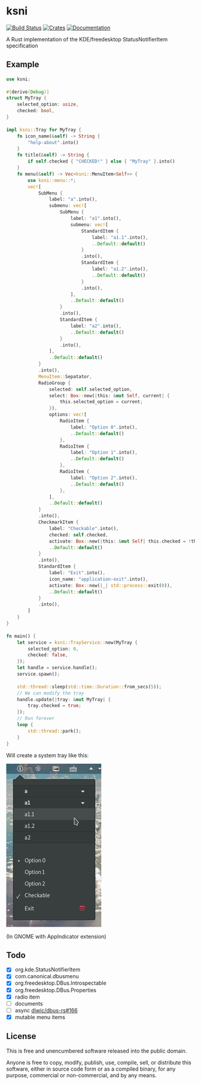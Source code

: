 # ksni 

[![Build Status](https://github.com/iovxw/ksni/workflows/Rust/badge.svg)](https://github.com/iovxw/ksni/actions?query=workflow%3ARust)
[![Crates](https://img.shields.io/crates/v/ksni.svg)](https://crates.io/crates/ksni)
[![Documentation](https://docs.rs/ksni/badge.svg)](https://docs.rs/ksni)

A Rust implementation of the KDE/freedesktop StatusNotifierItem specification

## Example

```rust
use ksni;

#[derive(Debug)]
struct MyTray {
    selected_option: usize,
    checked: bool,
}

impl ksni::Tray for MyTray {
    fn icon_name(&self) -> String {
        "help-about".into()
    }
    fn title(&self) -> String {
        if self.checked { "CHECKED!" } else { "MyTray" }.into()
    }
    fn menu(&self) -> Vec<ksni::MenuItem<Self>> {
        use ksni::menu::*;
        vec![
            SubMenu {
                label: "a".into(),
                submenu: vec![
                    SubMenu {
                        label: "a1".into(),
                        submenu: vec![
                            StandardItem {
                                label: "a1.1".into(),
                                ..Default::default()
                            }
                            .into(),
                            StandardItem {
                                label: "a1.2".into(),
                                ..Default::default()
                            }
                            .into(),
                        ],
                        ..Default::default()
                    }
                    .into(),
                    StandardItem {
                        label: "a2".into(),
                        ..Default::default()
                    }
                    .into(),
                ],
                ..Default::default()
            }
            .into(),
            MenuItem::Sepatator,
            RadioGroup {
                selected: self.selected_option,
                select: Box::new(|this: &mut Self, current| {
                    this.selected_option = current;
                }),
                options: vec![
                    RadioItem {
                        label: "Option 0".into(),
                        ..Default::default()
                    },
                    RadioItem {
                        label: "Option 1".into(),
                        ..Default::default()
                    },
                    RadioItem {
                        label: "Option 2".into(),
                        ..Default::default()
                    },
                ],
                ..Default::default()
            }
            .into(),
            CheckmarkItem {
                label: "Checkable".into(),
                checked: self.checked,
                activate: Box::new(|this: &mut Self| this.checked = !this.checked),
                ..Default::default()
            }
            .into(),
            StandardItem {
                label: "Exit".into(),
                icon_name: "application-exit".into(),
                activate: Box::new(|_| std::process::exit(0)),
                ..Default::default()
            }
            .into(),
        ]
    }
}

fn main() {
    let service = ksni::TrayService::new(MyTray {
        selected_option: 0,
        checked: false,
    });
    let handle = service.handle();
    service.spawn();

    std::thread::sleep(std::time::Duration::from_secs(5));
    // We can modify the tray
    handle.update(|tray: &mut MyTray| {
        tray.checked = true;
    });
    // Run forever
    loop {
        std::thread::park();
    }
}
```

Will create a system tray like this:

![screenshot_of_example_in_gnome.png](examples/screenshot_of_example_in_gnome.png)

(In GNOME with AppIndicator extension)

## Todo
 - [X] org.kde.StatusNotifierItem
 - [X] com.canonical.dbusmenu
 - [X] org.freedesktop.DBus.Introspectable
 - [X] org.freedesktop.DBus.Properties
 - [X] radio item
 - [ ] documents
 - [ ] async [diwic/dbus-rs#166](https://github.com/diwic/dbus-rs/issues/166)
 - [X] mutable menu items

## License

This is free and unencumbered software released into the public domain.

Anyone is free to copy, modify, publish, use, compile, sell, or distribute this software, either in source code form or as a compiled binary, for any purpose, commercial or non-commercial, and by any means.
